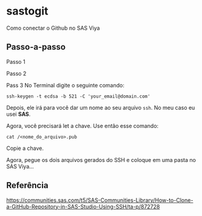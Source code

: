 # sastogit

Como conectar o Github no SAS Viya

## Passo-a-passo

Passo 1

Passo 2

Pass 3
No Terminal digite o seguinte comando:

```ssh
ssh-keygen -t ecdsa -b 521 -C 'your_email@domain.com'
```

Depois, ele irá para você dar um nome ao seu arquivo ```ssh```. No meu caso eu usei <b>SAS</b>.

Agora, você precisará let a chave. Use então esse comando:

```ssh
cat /<nome_do_arquivo>.pub
```

Copie a chave.

Agora, pegue os dois arquivos gerados do SSH e coloque em uma pasta no SAS Viya...

## Referência

https://communities.sas.com/t5/SAS-Communities-Library/How-to-Clone-a-GitHub-Repository-in-SAS-Studio-Using-SSH/ta-p/872728